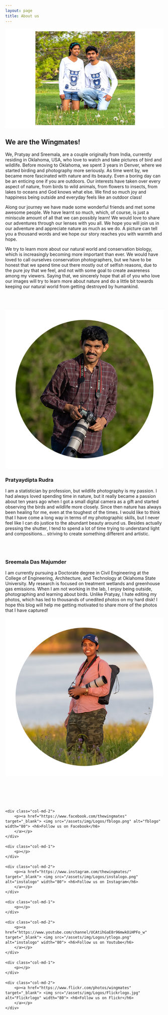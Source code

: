 ```yaml
---
layout: page
title: About us
---
```


![](/assets/img/DP/owlshirt.jpg)

## We are the Wingmates!

We, Pratyay and Sreemala, are a couple originally from India, currently residing in Oklahoma, USA, who love to watch and take pictures of bird and wildlife. Before moving to Oklahoma, we spent 3 years in Denver, where we started birding and photography more seriously. As time went by, we became more fascinated with nature and its beauty. Even a boring day can be an enticing one if you are outdoors. Our interests have taken over every aspect of nature, from birds to wild animals, from flowers to insects, from lakes to oceans and God knows what else. We find so much joy and happiness being outside and everyday feels like an outdoor class! 

Along our journey we have made some wonderful friends and met some awesome people. We have learnt so much, which, of course, is just a miniscule amount of all that we can possibly learn! We would love to share our adventures through our lenses with you all. We hope you will join us in our adventure and appreciate nature as much as we do. A picture can tell you a thousand words and we hope our story reaches you with warmth and hope. 

We try to learn more about our natural world and conservation biology, which is increasingly becoming more important than ever. We would have loved to call ourselves conservation photographers, but we have to be honest that we spend time out there mostly out of selfish reasons, due to the pure joy that we feel, and not with some goal to create awareness among my viewers. Saying that, we sincerely hope that all of you who love our images will try to learn more about nature and do a little bit towards keeping our natural world from getting destroyed by humankind. 

<br>
<br>

<div class="container">
<div class="row">&nbsp;</div>
<div class="row">
	<div class="col-md-4">
		<img src="/assets/img/DP/PDR.jpg" class="img-responsive" alt="Pratyaydipta Rudra"/>
	</div>
	<div class="col-md-8">
	<h3>Pratyaydipta Rudra</h3>
		<p> 
			I am a statistician by profession, but wildlife photography is my passion. I had always loved spending time in nature, but it really became a passion about ten years ago when I got a small digital camera as a gift and started observing the birds and wildlife more closely. Since then nature has always been healing for me, even at the toughest of the times. I would like to think that I have come a long way in terms of my photographic skills, but I never feel like I can do justice to the abundant beauty around us. Besides actually pressing the shutter, I tend to spend a lot of time trying to understand light and compositions… striving to create something different and artistic. 
		</p>
	</div>
</div>


<br>
	
<div class="container">
<div class="row">&nbsp;</div>
<div class="row">
	<div class="col-md-8">
	<h3>Sreemala Das Majumder</h3>
		<p> 
			I am currently pursuing a Doctorate degree in Civil Engineering at the College of Engineering, Architecture, and Technology at Oklahoma State University. My research is focused on treatment wetlands and greenhouse gas emissions. When I am not working in the lab, I enjoy being outside, photographing and learning about birds. Unlike Pratyay, I hate editing my photos, which has led to thousands of unedited photos on my hard disk! I hope this blog will help me getting motivated to share more of the photos that I have captured!
		</p>
	</div>
	<div class="col-md-4">
		<img src="/assets/img/DP/SDM_DP.jpg" class="img-responsive" alt="Sreemala Das Majumder"/>
	</div>
	
</div>	

	
<br>
<br>
<br>
<br>
	
	
<div class="container">
<div class="row">&nbsp;</div>
<div class="row">
	
	<div class="col-md-2">
		<p><a href="https://www.facebook.com/thewingmates" target="_blank"> <img src="/assets/img/Logos/fblogo.png" alt="fblogo" width="80"> <h6>Follow us on Facebook</h6>
		</a></p>
	</div>
	
	<div class="col-md-1">
		<p></p>
	</div>
	
	<div class="col-md-2">
		<p><a href="https://www.instagram.com/thewingmates/" target="_blank"> <img src="/assets/img/Logos/instalogo.png" alt="instalogo" width="80"> <h6>Follow us on Instagram</h6>
		</a></p>
	</div>
	
	<div class="col-md-1">
		<p></p>
	</div>
	
	<div class="col-md-2">
		<p><a href="https://www.youtube.com/channel/UCAtihGaE8r96mwkOiHPFo_w" target="_blank"> <img src="/assets/img/Logos/ytlogo.png" alt="instalogo" width="80"> <h6>Follow us on Youtube</h6>
		</a></p>
	</div>
	
	<div class="col-md-1">
		<p></p>
	</div>
	
	<div class="col-md-2">
		<p><a href="https://www.flickr.com/photos/wingmates" target="_blank"> <img src="/assets/img/Logos/Flickrlogo.jpg" alt="Flickrlogo" width="80"> <h6>Follow us on Flickr</h6>
		</a></p>
	</div>
	
</div>
		

	
	
	
	

